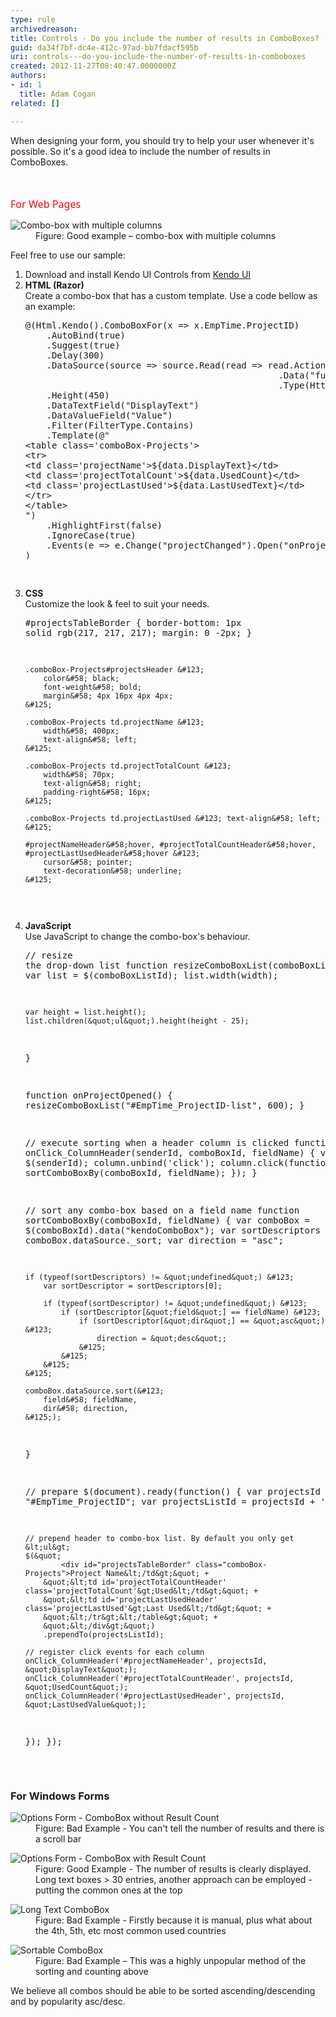 ```yaml
---
type: rule
archivedreason: 
title: Controls - Do you include the number of results in ComboBoxes?
guid: da34f7bf-dc4e-412c-97ad-bb7fdacf595b
uri: controls---do-you-include-the-number-of-results-in-comboboxes
created: 2012-11-27T08:40:47.0000000Z
authors:
- id: 1
  title: Adam Cogan
related: []

---
```



<p>When designing your form, you should try to help your user whenever it's possible. So it's a good idea to include the number of results in ComboBoxes.</p>
<br><excerpt class='endintro'></excerpt><br>
​<span style="color&#58;#ff0000;font-family&#58;'segoe ui', 'trebuchet ms', tahoma, arial, verdana, sans-serif;font-size&#58;1.15em;line-height&#58;1.4;">For Web Pages</span><dl class="goodImage"><dt> 
      <img alt="Combo-box with multiple columns" src="/DesignandPresentation/RulestoBetterInterfacesControls/PublishingImages/combo-box-multiple-col.jpg" /> 
   </dt><dd>Figure&#58; Good example – combo-box with multiple columns</dd></dl> Feel free to use our sample&#58; 
<ol><li>Download and install Kendo UI Controls from 
      <a href="http&#58;//www.kendoui.com/" target="_blank">Kendo UI</a></li><li>
      <strong>HTML (Razor)</strong><br> Create a combo-box that has a custom template. Use a code bellow as an example&#58; 
      <div class="greyBox"><pre>@(Html.Kendo().ComboBoxFor(x =&gt; x.EmpTime.ProjectID)
    .AutoBind(true)
    .Suggest(true)
    .Delay(300)
    .DataSource(source =&gt; source.Read(read =&gt; read.Action(&quot;ProjectNameAjaxBind&quot;, &quot;Ajax&quot;)
                                                .Data(&quot;function() &#123; return &#123;clientId &#58; getClientId()&#125;; &#125;&quot;)
                                                .Type(HttpVerbs.Post)))
    .Height(450)
    .DataTextField(&quot;DisplayText&quot;)
    .DataValueField(&quot;Value&quot;)
    .Filter(FilterType.Contains)
    .Template(@&quot;
&lt;table class='comboBox-Projects'&gt;
&lt;tr&gt;
&lt;td class='projectName'&gt;$&#123;data.DisplayText&#125;&lt;/td&gt;
&lt;td class='projectTotalCount'&gt;$&#123;data.UsedCount&#125;&lt;/td&gt;
&lt;td class='projectLastUsed'&gt;$&#123;data.LastUsedText&#125;&lt;/td&gt;
&lt;/tr&gt;
&lt;/table&gt;
&quot;)
    .HighlightFirst(false)
    .IgnoreCase(true)
    .Events(e =&gt; e.Change(&quot;projectChanged&quot;).Open(&quot;onProjectOpened&quot;))
)

</pre></div></li><li>
      <strong>CSS</strong><br> Customize the look &amp; feel to suit your needs. 
      <div class="greyBox"><pre>#projectsTableBorder &#123;
        border-bottom&#58; 1px solid rgb(217, 217, 217);
        margin&#58; 0 -2px;
    &#125;
 
    .comboBox-Projects#projectsHeader &#123;
        color&#58; black;
        font-weight&#58; bold;
        margin&#58; 4px 16px 4px 4px;
    &#125;
 
    .comboBox-Projects td.projectName &#123;
        width&#58; 400px;
        text-align&#58; left;
    &#125;
 
    .comboBox-Projects td.projectTotalCount &#123;
        width&#58; 70px;
        text-align&#58; right;
        padding-right&#58; 16px;
    &#125;
 
    .comboBox-Projects td.projectLastUsed &#123; text-align&#58; left; &#125;
 
    #projectNameHeader&#58;hover, #projectTotalCountHeader&#58;hover, #projectLastUsedHeader&#58;hover &#123;
        cursor&#58; pointer;
        text-decoration&#58; underline;
    &#125;
</pre></div></li><li>
      <strong>JavaScript</strong><br> Use JavaScript to change the combo-box's behaviour. 
      <div class="greyBox"><pre>// resize the drop-down list
function resizeComboBoxList(comboBoxListId, width) &#123;
    var list = $(comboBoxListId);
    list.width(width);
 
    var height = list.height();
    list.children(&quot;ul&quot;).height(height - 25);
&#125;
 
function onProjectOpened() &#123;
    resizeComboBoxList(&quot;#EmpTime_ProjectID-list&quot;, 600);
&#125;
 
// execute sorting when a header column is clicked
function onClick_ColumnHeader(senderId, comboBoxId, fieldName) &#123;
    var column = $(senderId);
    column.unbind('click');
    column.click(function() &#123;
        sortComboBoxBy(comboBoxId, fieldName);
    &#125;);
&#125;
 
// sort any combo-box based on a field name
function sortComboBoxBy(comboBoxId, fieldName) &#123;
    var comboBox = $(comboBoxId).data(&quot;kendoComboBox&quot;);
    var sortDescriptors = comboBox.dataSource._sort;
    var direction = &quot;asc&quot;;
 
    if (typeof(sortDescriptors) != &quot;undefined&quot;) &#123;
        var sortDescriptor = sortDescriptors[0];
 
        if (typeof(sortDescriptor) != &quot;undefined&quot;) &#123;
            if (sortDescriptor[&quot;field&quot;] == fieldName) &#123;
                if (sortDescriptor[&quot;dir&quot;] == &quot;asc&quot;) &#123;
                    direction = &quot;desc&quot;;
                &#125;
            &#125;
        &#125;
    &#125;
 
    comboBox.dataSource.sort(&#123;
        field&#58; fieldName,
        dir&#58; direction,
    &#125;);
&#125;
 
// prepare 
$(document).ready(function() &#123;
    var projectsId = &quot;#EmpTime_ProjectID&quot;;
   var projectsListId = projectsId + '-list';
   
    // prepend header to combo-box list. By default you only get &lt;ul&gt;
    $(&quot;
            <div id="projectsTableBorder" class="comboBox-Projects">Project Name&lt;/td&gt;&quot; +
        &quot;&lt;td id='projectTotalCountHeader' class='projectTotalCount'&gt;Used&lt;/td&gt;&quot; +
        &quot;&lt;td id='projectLastUsedHeader' class='projectLastUsed'&gt;Last Used&lt;/td&gt;&quot; +
        &quot;&lt;/tr&gt;&lt;/table&gt;&quot; +
        &quot;&lt;/div&gt;&quot;)
        .prependTo(projectsListId);
 
    // register click events for each column
    onClick_ColumnHeader('#projectNameHeader', projectsId, &quot;DisplayText&quot;);
    onClick_ColumnHeader('#projectTotalCountHeader', projectsId, &quot;UsedCount&quot;);
    onClick_ColumnHeader('#projectLastUsedHeader', projectsId, &quot;LastUsedValue&quot;);
&#125;);
&#125;);
 </div></pre></div></li></ol><h3>For Windows Forms</h3><dl class="badImage"><dt> 
      <img alt="Options Form - ComboBox without Result Count" src="http&#58;//www.ssw.com.au/ssw/Standards/Rules/Images/ComboWF-1.jpg" /> 
   </dt><dd>Figure&#58; Bad Example - You can't tell the number of results and there is a scroll bar</dd></dl><dl class="goodImage"><dt> 
      <img alt="Options Form - ComboBox with Result Count" src="http&#58;//www.ssw.com.au/ssw/Standards/Rules/Images/ComboWF-2.jpg" /> 
   </dt><dd>Figure&#58; Good Example - The number of results is clearly displayed. Long text boxes &gt; 30 entries, another approach can be employed - putting the common ones at the top</dd></dl><dl class="badImage"><dt> 
      <img alt="Long Text ComboBox" src="http&#58;//www.ssw.com.au/ssw/Standards/Rules/Images/Rule38LongTextCombobox.jpg" /> 
   </dt><dd>Figure&#58; Bad Example - Firstly because it is manual, plus what about the 4th, 5th, etc most common used countries</dd></dl><dl class="badImage"><dt> 
      <img alt="Sortable ComboBox" src="http&#58;//www.ssw.com.au/ssw/Standards/Rules/Images/rule38SortableCombobox.jpg" /> 
   </dt><dd>Figure&#58; Bad Example – This was a highly unpopular method of the sorting and counting above</dd></dl><div>We believe all combos should be able to be sorted ascending/descending and by popularity asc/desc.</div>


